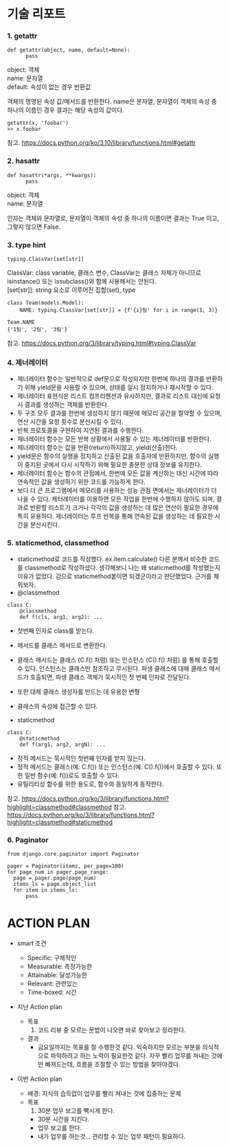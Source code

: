 # 기술 리포트
### 1. getattr
```
def getattr(object, name, default=None):
      pass
```
object: 객체  
name: 문자열  
default: 속성이 없는 경우 반환값

객체의 명명된 속성 값/메서드를 반환한다. name은 문자열, 문자열이 객체의 속성 중 하나의 이름인 경우 결과는 해당 속성의 값이다.
```
getattr(x, 'foobar')
>> x.foobar
```
참고. https://docs.python.org/ko/3.10/library/functions.html#getattr

### 2. hasattr
```
def hasattr(*args, **kwargs):
      pass
```
object: 객체  
name: 문자열 

인자는 객체와 문자열로, 문자열이 객체의 속성 중 하나의 이름이면 결과는 True 이고, 그렇지 않으면 False.

### 3. type hint
```
typing.ClassVar[set[str]]
```
ClassVar: class variable, 클래스 변수, ClassVar는 클래스 자체가 아니므로 isinstance() 또는 issubclass()와 함께 사용해서는 안된다.  
[set[str]]: string 요소로 이루어진 집합(set), type
```
class Team(models.Model):
    NAME: typing.ClassVar[set[str]] = {f'{i}팀' for i in range(1, 3)}

Team.NAME
{'1팀', '2팀', '3팀'}
```
참고. https://docs.python.org/3/library/typing.html#typing.ClassVar

### 4. 제너레이터
- 제너레이터 함수는 일반적으로 def문으로 작성되지만 한번에 하나의 결과를 반환하기 위해 yield문을 사용할 수 있으며, 상태를 일시 정지하거나 재시작할 수 있다.
- 제너레이터 표현식은 리스트 컴프리헨션과 유사하지만, 결과로 리스트 대신에 요청 시 결과를 생성하는 객체를 반환한다.
- 두 구조 모두 결과를 한번에 생성하지 않기 때문에 메모리 공간을 절약할 수 있으며, 연산 시간을 요청 횟수로 분산시킬 수 있다.
- 반복 프로토콜을 구현하여 지연된 결과를 수행한다.
- 제너레이터 함수는 모든 반복 상황에서 사용될 수 있는 제너레이터를 반환한다.
- 제너레이터 함수는 값을 반환(return)하지않고, yield(산출)한다.
- yield문은 함수의 실행을 정지하고 산출된 값을 호출자에 반환하지만, 함수의 실행이 중지된 곳에서 다시 시작하기 위해 필요한 충분한 상태 정보를 유지한다.
- 제너레이터 함수는 함수의 관점에서, 한번에 모든 값을 계산하는 대신 시간에 따라 연속적인 값을 생성하기 위한 코드를 가능하게 한다.
- 보다 더 큰 프로그램에서 메모리를 사용하는 성능 관점 면에서는 제너레이터가 더 나을 수 있다. 제터레이터를 이용하면 모든 작업을 한번에 수행하지 않아도 되며, 결과로 반환할 리스트가 크거나 각각의 값을 생성하는 데 많은 연산이 필요한 경우에 특히 유용하다. 제너레이터는 루프 반복을 통해 연속된 값을 생성하는 데 필요한 시간을 분산시킨다.

### 5. staticmethod, classmethod
- staticmethod로 코드를 작성했다. ex.item.calculate()
  다른 분께서 비슷한 코드를 classmethod로 작성하셨다. 생각해보니 나는 왜 staticmethod를 작성했는지 이유가 없었다. 감으로 staticmethod붙이면 되겠군이라고 판단했었다. 근거를 채워보자.
- @classmethod
```
class C:
    @classmethod
    def f(cls, arg1, arg2): ...
```
- 첫번째 인자로 class를 받는다.
- 메서드를 클래스 메서드로 변환한다.
- 클래스 메서드는 클래스 (C.f() 처럼) 또는 인스턴스 (C().f() 처럼) 를 통해 호출할 수 있다. 인스턴스는 클래스만 참조하고 무시된다. 파생 클래스에 대해 클래스 메서드가 호출되면, 파생 클래스 객체가 묵시적인 첫 번째 인자로 전달된다.
- 또한 대체 클래스 생성자를 만드는 데 유용한 변형
- 클래스의 속성에 접근할 수 있다.
  
- staticmethod
```
class C:
    @staticmethod
    def f(arg1, arg2, argN): ...
```
- 정적 메서드는 묵시적인 첫번째 인자를 받지 않는다.
- 정적 메서드는 클래스(예: C.f()) 또는 인스턴스(예: C().f())에서 호출할 수 있다. 또한 일반 함수(예: f())로도 호출할 수 있다.
- 유틸리티성 함수를 위한 용도로, 함수와 동일하게 동작한다.

참고. https://docs.python.org/ko/3/library/functions.html?highlight=classmethod#classmethod
참고. https://docs.python.org/ko/3/library/functions.html?highlight=classmethod#staticmethod

### 6. Paginator
```
from django.core.paginator import Paginator

pager = Paginator(items, per_page=100)
for page_num in pager.page_range:
  page = pager.page(page_num)
  items_ls = page.object_list
  for item in items_ls:
      pass
```



# ACTION PLAN
  - smart 조건
    - Specific: 구체적인
    - Measurable: 측정가능한
    - Attainable: 달성가능한
    - Relevant: 관련있는
    - Time-boxed: 시간 
  - 지난 Action plan
    - 목표
      1. 코드 리뷰 중 모르는 문법이 나오면 바로 찾아보고 정리한다.
    - 결과
      - 금요일까지는 목표를 잘 수행한것 같다. 익숙하지만 모르는 부분을 의식적으로 파악하려고 하는 노력이 필요한것 같다.
        자꾸 빨리 업무를 쳐내는 것에만 빠져드는데, 흐름을 조절할 수 있는 방법을 찾아야겠다. 

  - 이번 Action plan
    - 배경: 지식의 습득없이 업무를 빨리 쳐내는 것에 집중하는 문제
    - 목표
      1. 30분 업무 보고를 빡시게 한다.
        - 30분 시간을 지킨다.
        - 업무 보고를 한다.
        - 내가 업무를 하는것... 관리할 수 있는 업무 패턴이 필요하다.


